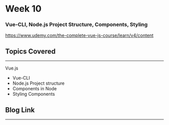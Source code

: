 # Week 10
### Vue-CLI, Node.js Project Structure, Components, Styling
https://www.udemy.com/the-complete-vue-js-course/learn/v4/content


## Topics Covered 
---
Vue.js
  - Vue-CLI
  - Node.js Project structure 
  - Components in Node
  - Styling Components

## Blog Link
---